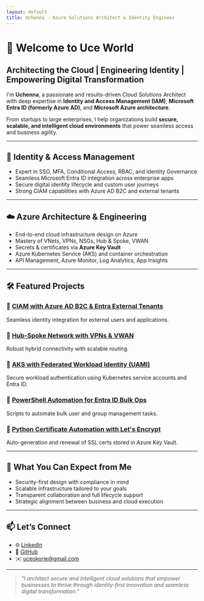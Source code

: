 ```yaml
---
layout: default
title: Uchenna – Azure Solutions Architect & Identity Engineer
---
```


# 👋 Welcome to Uce World

## Architecting the Cloud | Engineering Identity | Empowering Digital Transformation

I'm **Uchenna**, a passionate and results-driven Cloud Solutions Architect with deep expertise in **Identity and Access Management (IAM)**, **Microsoft Entra ID (formerly Azure AD)**, and **Microsoft Azure architecture**.

From startups to large enterprises, I help organizations build **secure, scalable, and intelligent cloud environments** that power seamless access and business agility.

---

## 🔐 Identity & Access Management

- Expert in SSO, MFA, Conditional Access, RBAC, and Identity Governance
- Seamless Microsoft Entra ID integration across enterprise apps
- Secure digital identity lifecycle and custom user journeys
- Strong CIAM capabilities with Azure AD B2C and external tenants

---

## ☁️ Azure Architecture & Engineering

- End-to-end cloud infrastructure design on Azure
- Mastery of VNets, VPNs, NSGs, Hub & Spoke, VWAN
- Secrets & certificates via **Azure Key Vault**
- Azure Kubernetes Service (AKS) and container orchestration
- API Management, Azure Monitor, Log Analytics, App Insights

---

## 🛠️ Featured Projects

### 🔹 [CIAM with Azure AD B2C & Entra External Tenants](projects/b2c-ciam.md)
Seamless identity integration for external users and applications.

### 🔹 [Hub-Spoke Network with VPNs & VWAN](projects/network-topology.md)
Robust hybrid connectivity with scalable routing.

### 🔹 [AKS with Federated Workload Identity (UAMI)](projects/aks-uami.md)
Secure workload authentication using Kubernetes service accounts and Entra ID.

### 🔹 [PowerShell Automation for Entra ID Bulk Ops](projects/powershell-entra.md)
Scripts to automate bulk user and group management tasks.

### 🔹 [Python Certificate Automation with Let's Encrypt](projects/python-certbot.md)
Auto-generation and renewal of SSL certs stored in Azure Key Vault.

---

## 🎯 What You Can Expect from Me

- Security-first design with compliance in mind
- Scalable infrastructure tailored to your goals
- Transparent collaboration and full lifecycle support
- Strategic alignment between business and cloud execution

---

## 📫 Let’s Connect

- 🌐 [LinkedIn](https://www.linkedin.com/in/uchenna-okorie-64773430b)
- 🐙 [GitHub](https://github.com/uceworld)
- ✉️ uceokorie@gmail.com

---

> _"I architect secure and intelligent cloud solutions that empower businesses to thrive through identity-first innovation and seamless digital transformation."_
